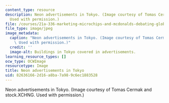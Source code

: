 ```yaml
---
content_type: resource
description: Neon advertisements in Tokyo. (Image courtesy of Tomas Cermak and stock.XCHNG.
  Used with permission.)
file: /courses/21a-336-marketing-microchips-and-mcdonalds-debating-globalization-spring-2004/826361662d16a8ba7a989c6ec1883528_21a-336s04.jpg
file_type: image/jpeg
image_metadata:
  caption: "Neon advertisements in Tokyo. (Image courtesy of Tomas Cermak and\_[stock.XCHNG](http://www.sxc.hu/).\
    \ Used with permission.)"
  credit: ''
  image-alt: Buildings in Tokyo covered in advertisements.
learning_resource_types: []
ocw_type: OCWImage
resourcetype: Image
title: Neon advertisements in Tokyo
uid: 82636166-2d16-a8ba-7a98-9c6ec1883528
---
```

Neon advertisements in Tokyo. (Image courtesy of Tomas Cermak and stock.XCHNG. Used with permission.)

